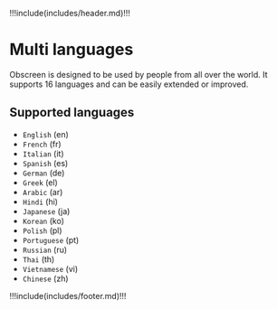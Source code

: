 !!!include(includes/header.md)!!!

# Multi languages

Obscreen is designed to be used by people from all over the world. It supports 16 languages and can be easily extended or improved.

## Supported languages

- `English` (en)
- `French` (fr)
- `Italian` (it)
- `Spanish` (es)
- `German` (de)
- `Greek` (el)
- `Arabic` (ar)
- `Hindi` (hi)
- `Japanese` (ja)
- `Korean` (ko)
- `Polish` (pl)
- `Portuguese` (pt)
- `Russian` (ru)
- `Thai` (th)
- `Vietnamese` (vi)
- `Chinese` (zh)

!!!include(includes/footer.md)!!!